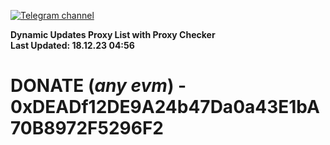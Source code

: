 [![Telegram channel](https://img.shields.io/endpoint?url=https://runkit.io/damiankrawczyk/telegram-badge/branches/master?url=https://t.me/n4z4v0d)](https://t.me/n4z4v0d) 

**Dynamic Updates Proxy List with Proxy Checker**  
**Last Updated: 18.12.23 04:56**

# DONATE (_any evm_) - 0xDEADf12DE9A24b47Da0a43E1bA70B8972F5296F2
